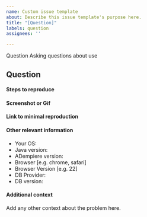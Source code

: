 ```yaml
---
name: Custom issue template
about: Describe this issue template's purpose here.
title: "[Question]"
labels: question
assignees: ''

---
```


Question
Asking questions about use

## Question

<!--
    Before asking a question, please make sure that you have tried your best to solve this problem.
    If it's a code-related issue, please don't just take screenshots. Please provide an online demo to save each other's time.
-->

#### Steps to reproduce
<!--
1. [xxx]
2. [xxx]
3. [xxxx]
-->

#### Screenshot or Gif


#### Link to minimal reproduction

<!--
Please only use Codepen or a github repo
-->

#### Other relevant information
- Your OS:
- Java version:
- ADempiere version:
- Browser [e.g. chrome, safari]
- Browser Version [e.g. 22]
- DB Provider:
- DB version:

#### Additional context
Add any other context about the problem here.
